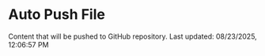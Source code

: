 # Auto Push File

Content that will be pushed to GitHub repository.
Last updated: 08/23/2025, 12:06:57 PM
